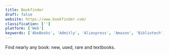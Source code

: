 ```yaml
---
title: Bookfinder
draft: false 
website: https://www.bookfinder.com/
classification: ['']
platform: ['Web']
keywords: ['AbeBooks', 'Admitly', 'Aliexpress', 'Amazon', 'Bibliotech', 'Chegg', 'Costco', 'DealExtreme', 'Etsy', 'GearBest', 'Homiee', 'Needora', 'Newegg', 'OfferUp', 'Peerhub', 'The Book Depository', 'Worldcat', 'eBay']
---
```

Find nearly any book: new, used, rare and textbooks.